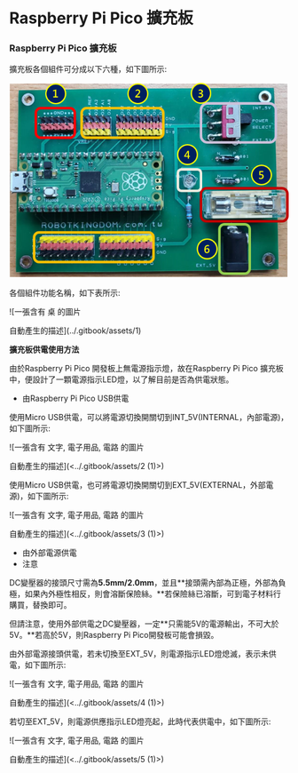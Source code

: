 # Raspberry Pi Pico 擴充板

### Raspberry Pi Pico 擴充板 <a href="#_hlk124878608" id="_hlk124878608"></a>

擴充板各個組件可分成以下六種，如下圖所示:

![](<../.gitbook/assets/0 (3)>)

各個組件功能名稱，如下表所示:

![一張含有 桌 的圖片

自動產生的描述](../.gitbook/assets/1)

**擴充板供電使用方法**

由於Raspberry Pi Pico 開發板上無電源指示燈，故在Raspberry Pi Pico 擴充板中，便設計了一顆電源指示LED燈，以了解目前是否為供電狀態。

* 由Raspberry Pi Pico USB供電

使用Micro USB供電，可以將電源切換開關切到INT\_5V(INTERNAL，內部電源)，如下圖所示:

![一張含有 文字, 電子用品, 電路 的圖片

自動產生的描述](<../.gitbook/assets/2 (1)>)

使用Micro USB供電，也可將電源切換開關切到EXT\_5V(EXTERNAL，外部電源)，如下圖所示:

![一張含有 文字, 電子用品, 電路 的圖片

自動產生的描述](<../.gitbook/assets/3 (1)>)

* 由外部電源供電
* 注意

DC變壓器的接頭尺寸需為**5.5mm/2.0mm**，並且**接頭需內部為正極，外部為負極，如果內外極性相反，則會溶斷保險絲。**若保險絲已溶斷，可到電子材料行購買，替換即可。

但請注意，使用外部供電之DC變壓器，一定**只需能5V的電源輸出，不可大於5V。**若高於5V，則Raspberry Pi Pico開發板可能會損毀。

由外部電源接頭供電，若未切換至EXT\_5V，則電源指示LED燈熄滅，表示未供電，如下圖所示:

![一張含有 文字, 電子用品, 電路 的圖片

自動產生的描述](<../.gitbook/assets/4 (1)>)

若切至EXT\_5V，則電源供應指示LED燈亮起，此時代表供電中，如下圖所示:

![一張含有 文字, 電子用品, 電路 的圖片

自動產生的描述](<../.gitbook/assets/5 (1)>)
